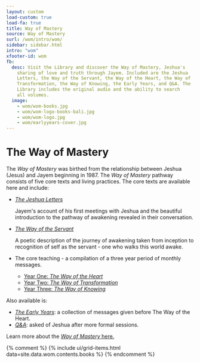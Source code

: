 ```yaml
---
layout: custom
load-custom: true
load-fa: true
title: Way of Mastery
source: Way of Mastery
surl: /wom/intro/wom/
sidebar: sidebar.html
intro: "wom"
xfooter-id: wom
fb:
  desc: Visit the Library and discover the Way of Mastery, Jeshua's
    sharing of love and truth through Jayem. Included are the Jeshua
    Letters, the Way of the Servant, the Way of the Heart, the Way of
    Transformation, the Way of Knowing, the Early Years, and Q&A. The
    Library includes the original audio and the ability to search
    all volumes.
  image:
    - wom/wom-books.jpg
    - wom/wom-logo-books-bali.jpg
    - wom/wom-logo.jpg
    - wom/earlyyears-cover.jpg
---
```


<div markdown="1" class="container content">

# The Way of Mastery

The *Way of Mastery* was birthed from the relationship between Jeshua
(Jesus) and Jayem beginning in 1987. The *Way of Mastery* pathway
consists of five core texts and living practices. The core texts are available
here and include:

- [*The Jeshua Letters*](/wom/intro/tjl/)

    Jayem's account of his first meetings with Jeshua and the beautiful
    introduction to the pathway of awakening revealed in their
    conversation.

- [*The Way of the Servant*](/wom/intro/wos/)

    A poetic description of the journey of awakening taken from
    inception to recognition of self as the servant - one who walks this
    world awake.

- The core teaching - a compilation of a three year period of monthly messages.
    - [ Year One: *The Way of the Heart* ](/wom/intro/woh/)
    - [ Year Two: *The Way of Transformation* ](/wom/intro/wot/)
    - [ Year Three: *The Way of Knowing* ](/wom/intro/wok/)

Also available is:

- [*The Early Years*](/wom/intro/early/): a collection of messages
  given before The Way of the Heart.
- [*Q&A*](/wom/intro/questions/): asked of Jeshua after more formal
  sessions.

Learn more about the [ *Way of Mastery* here.](https://wayofmastery.com)

</div>

{% comment %}
{% include ui/grid-items.html data=site.data.wom.contents.books %}
{% endcomment %}

